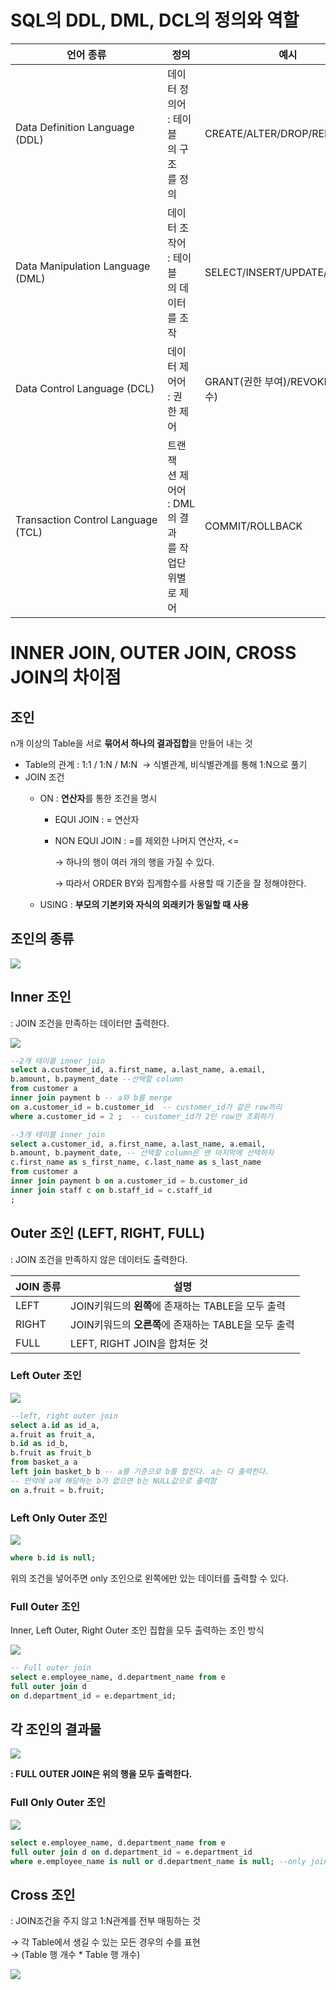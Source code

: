 # **SQL의 DDL, DML, DCL의 정의와 역할**

| 언어 종류 | 정의 | 예시 |
| --- | --- | --- |
| Data Definition Language (DDL) | 데이터 정의어 <br> : 테이블의 구조를 정의 | CREATE/ALTER/DROP/RENAME |
| Data Manipulation Language (DML) | 데이터 조작어 <br>  : 테이블의 데이터를 조작 | SELECT/INSERT/UPDATE/DELETES |
| Data Control Language (DCL) | 데이터 제어어 <br>  : 권한 제어 | GRANT(권한 부여)/REVOKE(권한 회수) |
| Transaction Control Language (TCL) | 트랜잭션 제어어 <br>  : DML의 결과를 작업단위별로 제어 | COMMIT/ROLLBACK |


# INNER JOIN, OUTER JOIN, CROSS JOIN의 차이점

## 조인

n개 이상의 Table을 서로 **묶어서 하나의 결과집합**을 만들어 내는 것

- Table의 관계 : 1:1 / 1:N / M:N  → 식별관계, 비식별관계를 통해 1:N으로 풀기
- JOIN 조건
    - ON : **연산자**를 통한 조건을 명시
        - EQUI JOIN : = 연산자
        - NON EQUI JOIN : =를 제외한 나머지 연산자, <=
            
            → 하나의 행이 여러 개의 행을 가질 수 있다.
            
            → 따라서 ORDER BY와 집계함수를 사용할 때 기준을 잘 정해야한다. 
            
    - USING : **부모의 기본키와 자식의 외래키가 동일할 때 사용**

## 조인의 종류

![](https://img1.daumcdn.net/thumb/R1280x0/?scode=mtistory2&fname=https%3A%2F%2Fblog.kakaocdn.net%2Fdn%2FvjWa2%2FbtqXb1HydaK%2FKCAmZlQx1uMDOFjxlRvrbk%2Fimg.png)

## Inner 조인

: JOIN 조건을 만족하는 데이터만 출력한다.

![](https://img1.daumcdn.net/thumb/R1280x0/?scode=mtistory2&fname=https%3A%2F%2Fblog.kakaocdn.net%2Fdn%2FcTNRKJ%2FbtqW8GRdK8Z%2FVgIX8mSmqKprecf7EZs8dK%2Fimg.png)

```sql
--2개 테이블 inner join
select a.customer_id, a.first_name, a.last_name, a.email, 
b.amount, b.payment_date --선택할 column
from customer a
inner join payment b -- a와 b를 merge
on a.customer_id = b.customer_id  -- customer_id가 같은 row끼리
where a.customer_id = 2 ;  -- customer_id가 2인 row만 조회하기
```

```sql
--3개 테이블 inner join 
select a.customer_id, a.first_name, a.last_name, a.email, 
b.amount, b.payment_date, -- 선택할 column은 맨 마지막에 선택하자
c.first_name as s_first_name, c.last_name as s_last_name 
from customer a
inner join payment b on a.customer_id = b.customer_id 
inner join staff c on b.staff_id = c.staff_id 
;
```

## Outer 조인 (LEFT, RIGHT, FULL)

: JOIN 조건을 만족하지 않은 데이터도 출력한다. 

| JOIN 종류 | 설명 |
| --- | --- |
| LEFT | JOIN키워드의 **왼쪽**에 존재하는 TABLE을 모두 출력 |
| RIGHT | JOIN키워드의 **오른쪽**에 존재하는 TABLE을 모두 출력 |
| FULL | LEFT, RIGHT JOIN을 합쳐둔 것 |

### Left Outer 조인

![](https://img1.daumcdn.net/thumb/R1280x0/?scode=mtistory2&fname=https%3A%2F%2Fblog.kakaocdn.net%2Fdn%2FBeIsb%2FbtqXb09H7tU%2FRnMdFg8Fk5sGPoiAz0Jm70%2Fimg.png)

```sql
--left, right outer join
select a.id as id_a, 
a.fruit as fruit_a,
b.id as id_b,
b.fruit as fruit_b
from basket_a a
left join basket_b b -- a를 기준으로 b를 합친다. a는 다 출력한다.
-- 만약에 a에 해당하는 b가 없으면 b는 NULL값으로 출력함
on a.fruit = b.fruit;
```

### Left Only Outer 조인

![](https://img1.daumcdn.net/thumb/R1280x0/?scode=mtistory2&fname=https%3A%2F%2Fblog.kakaocdn.net%2Fdn%2FbknWxc%2FbtqXb1AMma0%2FUEgYrvMGeAyQdKoZwhvjEk%2Fimg.png)

```sql
where b.id is null; 
```

위의 조건을 넣어주면 only 조인으로 왼쪽에만 있는 데이터를 출력할 수 있다.

### Full Outer 조인

Inner, Left Outer, Right Outer 조인 집합을 모두 출력하는 조인 방식

![](https://img1.daumcdn.net/thumb/R1280x0/?scode=mtistory2&fname=https%3A%2F%2Fblog.kakaocdn.net%2Fdn%2FXyhjY%2FbtqW8GcBbdl%2F9C8Bi2HequVC6V0CQctYxk%2Fimg.png)

```sql
-- Full outer join
select e.employee_name, d.department_name from e 
full outer join d 
on d.department_id = e.department_id;
```

## 각 조인의 결과물

![](https://img1.daumcdn.net/thumb/R1280x0/?scode=mtistory2&fname=https%3A%2F%2Fblog.kakaocdn.net%2Fdn%2FdE3sa8%2FbtqWVSsbnZs%2F61KWDykeT9FaYALZFJ8LMK%2Fimg.png)

**: FULL OUTER JOIN은 위의 행을 모두 출력한다.**

### Full Only Outer 조인

![](https://img1.daumcdn.net/thumb/R1280x0/?scode=mtistory2&fname=https%3A%2F%2Fblog.kakaocdn.net%2Fdn%2FdhlTDp%2FbtqXb2zGJgj%2FbNDtYBhDRgIsBfnI0MNN4k%2Fimg.png)

```sql
select e.employee_name, d.department_name from e 
full outer join d on d.department_id = e.department_id
where e.employee_name is null or d.department_name is null; --only join
```

## Cross 조인

: JOIN조건을 주지 않고 1:N관계를 전부 매핑하는 것

→ 각 Table에서 생길 수 있는 모든 경우의 수를 표현 <br>
→ (Table 행 개수 * Table 행 개수)

![](https://img1.daumcdn.net/thumb/R1280x0/?scode=mtistory2&fname=https%3A%2F%2Fblog.kakaocdn.net%2Fdn%2Fc6ThPq%2FbtqW4hjTPLg%2FQ226MW4kM8KMo08XqziYw0%2Fimg.png)

